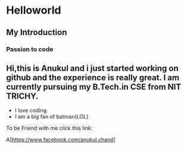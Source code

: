 # Helloworld
## My Introduction
### Passion to code

Hi,this is Anukul and i just started working on github and the experience is really great.  I am currently pursuing my B.Tech.in CSE from NIT TRICHY.
---
* I love coding.
* I am a big fan of batman(LOL)

To be Friend with me click this link:


A[https://www.facebook.com/anukul.chand]
